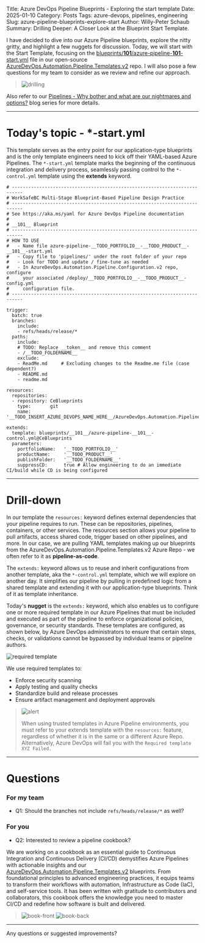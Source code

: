 Title: Azure DevOps Pipeline Blueprints - Exploring the start template
Date: 2025-01-10
Category: Posts
Tags: azure-devops, pipelines, engineering
Slug: azure-pipeline-blueprints-explore-start
Author: Willy-Peter Schaub
Summary: Drilling Deeper: A Closer Look at the Blueprint Start Template.

I have decided to dive into our Azure Pipeline blueprints, explore the nitty gritty, and highlight a few nuggets for discussion. Today, we will start with the Start Template, focusing on the [blueprints/__101__/azure-pipeline-__101__-start.yml](https://github.com/WorkSafeBC-Common-Engineering/AzureDevOps.Automation.Pipeline.Templates.v2/blob/master/blueprints/__101__/azure-pipeline-__101__-start.yml) file in our open-source [AzureDevOps.Automation.Pipeline.Templates.v2](https://github.com/WorkSafeBC-Common-Engineering/AzureDevOps.Automation.Pipeline.Templates.v2) repo. I will also pose a few questions for my team to consider as we review and refine our approach.

> ![drilling](../images/azure-pipeline-blueprints-explore-start-1.png)

Also refer to our [Pipelines - Why bother and what are our nightmares and options?](/why-pipelines-part1.html) blog series for more details.

---

# Today's topic - *-start.yml

This template serves as the entry point for our application-type blueprints and is the only template engineers need to kick off their YAML-based Azure Pipelines. The ```*-start.yml``` template marks the beginning of the continuous integration and delivery process, seamlessly passing control to the ```*-control.yml``` template using the **extends** keyword.

```
# --------------------------------------------------------------------------
# WorkSafeBC Multi-Stage Blueprint-Based Pipeline Design Practice
# --------------------------------------------------------------------------
# See https://aka.ms/yaml for Azure DevOps Pipeline documentation
#
# __101__ Blueprint
# --------------------------------------------------------------------------
# HOW TO USE
#   - Name file azure-pipeline-__TODO_PORTFOLIO__-__TODO_PRODUCT__-__101__-start.yml
#   - Copy file to 'pipelines/' under the root folder of your repo
#   - Look for TODO and update / fine-tune as needed
#   - In AzureDevOps.Automation.Pipeline.Configuration.v2 repo, configure
#     your associated /deploy/__TODO_PORTFOLIO__-__TODO_PRODUCT__-config.yml
#     configuration file.
# --------------------------------------------------------------------------

trigger:
  batch: true
  branches:
    include:
    - refs/heads/release/*
  paths:
    include:
    # TODO: Replace __token__ and remove this comment
    - /__TODO_FOLDERNAME__ 
    exclude:
    - ReadMe.md     # Excluding changes to the Readme.me file (case dependent?)
    - README.md
    - readme.md
    
resources:
  repositories:
  - repository: CeBlueprints
    type:       git
    name:       '__TODO_INSERT_AZURE_DEVOPS_NAME_HERE__/AzureDevOps.Automation.Pipeline.Templates.v2'

extends:
  template: blueprints/__101__/azure-pipeline-__101__-control.yml@CeBlueprints
  parameters:
    portfolioName:   '__TODO_PORTFOLIO__'
    productName:     '__TODO_PRODUCT__'
    publishFolder:   '__TODO_FOLDERNAME__'
    suppressCD:      true # Allow engineering to do an immediate CI/build while CD is being configured
```

---

# Drill-down

In our template the ```resources:``` keyword defines external dependencies that your pipeline requires to run. These can be repositories, pipelines, containers, or other services. The resources section allows your pipeline to pull artifacts, access shared code, trigger based on other pipelines, and more. In our case, we are pulling YAML templates making up our blueprints from the AzureDevOps.Automation.Pipeline.Templates.v2 Azure Repo - we often refer to it as **pipeline-as-code**.

The ```extends:``` keyword allows us to reuse and inherit configurations from another template, aka the ```*-control.yml``` template, which we will explore on another day. It simplifies our pipeline by pulling in predefined logic from a shared template and extending it with our application-type blueprints. Think of it as template inheritance.

Today's **nugget** is the ```extends:``` keyword, which also enables us to configure one or more required template in our Azure Pipelines that must be included and executed as part of the pipeline to enforce organizational policies, governance, or security standards. These templates are configured, as shown below, by Azure DevOps administrators to ensure that certain steps, checks, or validations cannot be bypassed by individual teams or pipeline authors.

![required template](../images/azure-pipeline-blueprints-explore-start-4.png)

We use required templates to:

- Enforce security scanning
- Apply testing and quality checks
- Standardize build and release processes
- Ensure artifact management and deployment approvals

>
> ![alert](../images/alert-tiny.png)
>
> When using trusted templates in Azure Pipeline environments, you must refer to your extends template with the ```resources:``` feature, regardless of whether it is in the same or a different Azure Repo. Alternatively, Azure DevOps will fail you with the ```Required template XYZ Failed.```
>

---

# Questions

### For my team

- Q1: Should the branches not include ```refs/heads/release/*``` as well?

### For you

- Q2: Interested to review a pipeline cookbook?

We are working on a cookbook as an essential guide to Continuous Integration and Continuous Delivery (CI/CD) demystifies Azure Pipelines with actionable insights and our [AzureDevOps.Automation.Pipeline.Templates.v2](https://github.com/WorkSafeBC-Common-Engineering/AzureDevOps.Automation.Pipeline.Templates.v2) blueprints. From foundational principles to advanced engineering practices, it equips teams to transform their workflows with automation, Infrastructure as Code (IaC), and self-service tools. It has been written with gratitude to contributors and collaborators, this cookbook offers the knowledge you need to master CI/CD and redefine how software is built and delivered.

> ![book-front](../images/azure-pipeline-blueprints-explore-start-2.png) ![book-back](../images/azure-pipeline-blueprints-explore-start-3.png)

---

Any questions or suggested improvements?
